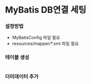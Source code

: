 # MyBatis DB연결 세팅

### 설정방법
- MyBatisConfig 파일 필요
- resources/mapper/*.xml 파일 필요


### 테이블 생성
```sql

```

### 더미데이터 추가
```sql

```